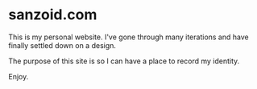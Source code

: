 # sanzoid.com

This is my personal website. 
I've gone through many iterations and have finally settled down on a design. 

The purpose of this site is so I can have a place to record my identity. 

Enjoy. 
